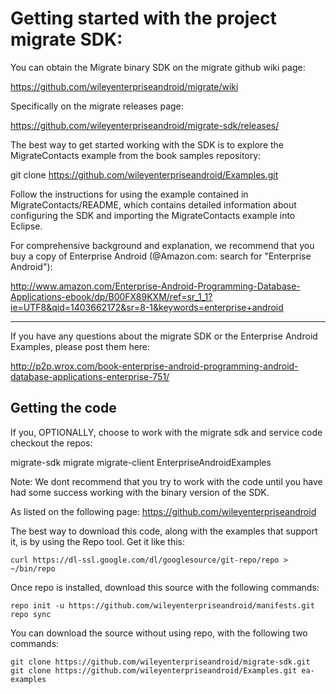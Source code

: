 
# Getting started with the project migrate SDK:

You can obtain the Migrate binary SDK on the migrate github wiki page:

https://github.com/wileyenterpriseandroid/migrate/wiki

Specifically on the migrate releases page:

https://github.com/wileyenterpriseandroid/migrate-sdk/releases/

The best way to get started working with the SDK is to explore the MigrateContacts
example from the book samples repository:

git clone https://github.com/wileyenterpriseandroid/Examples.git

Follow the instructions for using the example contained in MigrateContacts/README, which
contains detailed information about configuring the SDK and importing the MigrateContacts
example into Eclipse.

For comprehensive background and explanation, we recommend that you buy a copy of
Enterprise Android (@Amazon.com: search for "Enterprise Android"):

http://www.amazon.com/Enterprise-Android-Programming-Database-Applications-ebook/dp/B00FX89KXM/ref=sr_1_1?ie=UTF8&qid=1403662172&sr=8-1&keywords=enterprise+android

----------

If you have any questions about the migrate SDK or the Enterprise Android Examples,
please post them here:

http://p2p.wrox.com/book-enterprise-android-programming-android-database-applications-enterprise-751/

## Getting the code

If you, OPTIONALLY, choose to work with the migrate sdk and service code checkout the repos:

migrate-sdk
migrate
migrate-client
EnterpriseAndroidExamples

Note: We dont recommend that you try to work with the code until you 
have had some success working with the binary version of the SDK.

As listed on the following page:
https://github.com/wileyenterpriseandroid

The best way to download this code, along with the examples that support it,
is by using the Repo tool.  Get it like this:
```
curl https://dl-ssl.google.com/dl/googlesource/git-repo/repo > ~/bin/repo
```

Once repo is installed, download this source with the following commands:

```
repo init -u https://github.com/wileyenterpriseandroid/manifests.git
repo sync
```

You can download the source without using repo, with the following two commands:

```
git clone https://github.com/wileyenterpriseandroid/migrate-sdk.git
git clone https://github.com/wileyenterpriseandroid/Examples.git ea-examples
```

